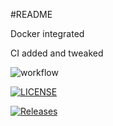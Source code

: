 #README

Docker integrated

CI added and tweaked

![workflow](https://github.com/Chris1429/sem/actions/workflows/main.yml/badge.svg)

[![LICENSE](https://img.shields.io/github/license/Chris1429/sem.svg?style=flat-square)](https://github.com/Chris1429/sem/blob/master/LICENSE)

[![Releases](https://img.shields.io/github/release/Chris1429/sem/all.svg?style=flat-square)](https://github.com/Chris1429/sem/releases)